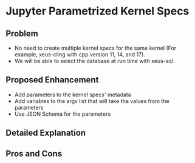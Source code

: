 # Jupyter Parametrized Kernel Specs

## Problem
* No need to create multiple kernel specs for the same kernel (For example, xeus-cling with cpp version 11, 14, and 17).
* We will be able to select the database at run time with xeus-sql.

## Proposed Enhancement
* Add parameters to the kernel specs' metadata
* Add variables to the argv list that will take the values from the parameters
* Use JSON Schema for the parameters 

## Detailed Explanation

## Pros and Cons

